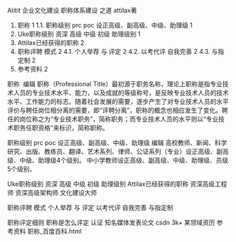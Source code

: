 Atitit 企业文化建设   职称体系建设 之道 attilax著

1. 职称	1
1.1. 职称级别  prc  poc 设正高级、副高级、中级、助理级	1
2. Uke职称级别 资深  高级 中级  初级 助理级别	1
3. Attilax已经获得的职称	2
4. 职称评聘 模式	2
4.1. 个人举荐 与 评定	2
4.2. 以考代评 自我完善	2
4.3. 与指定制	2
5. 参考资料	2


职称
 编辑
职称（Professional Title）最初源于职务名称，理论上职称是指专业技术人员的专业技术水平、能力，以及成就的等级称号，是反映专业技术人员的技术水平、工作能力的标志。随着社会发展的需要，逐步产生了对专业技术人员的水平评价与聘任岗位相分离的需要，即“评聘分离”，职称的概念也相应发生了变化。聘任的岗位称之为“专业技术职务”，简称职务；而专业技术人员的水平则以“专业技术职务任职资格”来标识，简称职称。


职称级别  prc  poc 设正高级、副高级、中级、助理级
编辑
高校教师、新闻、科学研究、出版、教练员、翻译、艺术系列、律师、公证系列（专业）设正高级、副高级、中级、助理级4个级别。
中小学教师设正高级、副高级、中级、助理级、员级5个级别。

Uke职称级别 资深  高级 中级  初级 助理级别 
Attilax已经获得的职称
资深高级工程师 资深高级架构师 文化建设大师

 职称评聘 模式
个人举荐 与 评定
以考代评 自我完善
 与指定制

职称评定细则 职称是怎么评定 认证
知名媒体发表论文 csdn 3k+
某领域资历
参考资料
职称_百度百科.html
